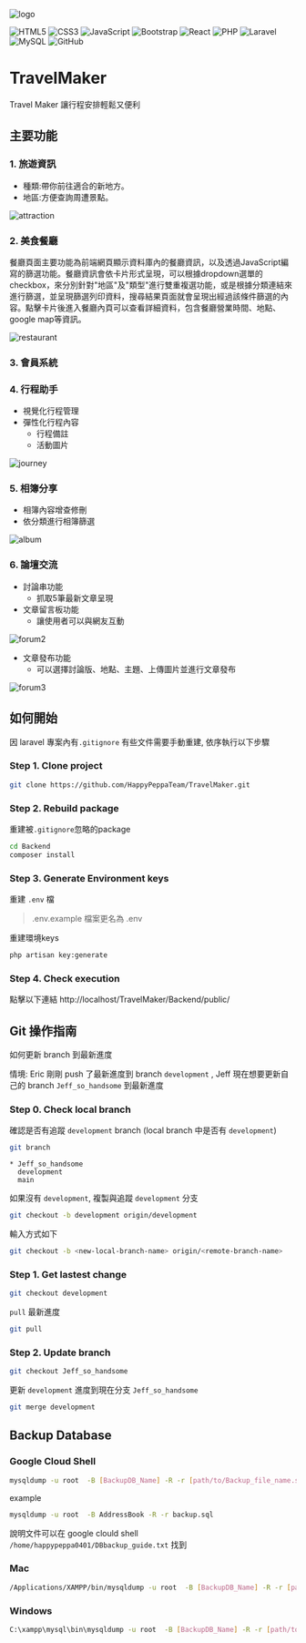 
![logo](./demo_images/linkedin_banner_image_1.png)


![HTML5](https://img.shields.io/badge/html5-%23E34F26.svg?style=for-the-badge&logo=html5&logoColor=white)
![CSS3](https://img.shields.io/badge/css3-%231572B6.svg?style=for-the-badge&logo=css3&logoColor=white)
![JavaScript](https://img.shields.io/badge/javascript-%23323330.svg?style=for-the-badge&logo=javascript&logoColor=%23F7DF1E)
![Bootstrap](https://img.shields.io/badge/bootstrap-%238511FA.svg?style=for-the-badge&logo=bootstrap&logoColor=white)
![React](https://img.shields.io/badge/react-%2320232a.svg?style=for-the-badge&logo=react&logoColor=%2361DAFB)
![PHP](https://img.shields.io/badge/php-%23777BB4.svg?style=for-the-badge&logo=php&logoColor=white)
![Laravel](https://img.shields.io/badge/laravel-%23FF2D20.svg?style=for-the-badge&logo=laravel&logoColor=white)
![MySQL](https://img.shields.io/badge/mysql-%2300f.svg?style=for-the-badge&logo=mysql&logoColor=white)
![GitHub](https://img.shields.io/badge/github-%23121011.svg?style=for-the-badge&logo=github&logoColor=white)






# TravelMaker
Travel Maker 讓行程安排輕鬆又便利

## 主要功能

### 1. 旅遊資訊
- 種類:帶你前往適合的新地方。
- 地區:方便查詢周遭景點。

![attraction](./demo_images/attraction.jpg)
### 2. 美食餐廳
餐廳頁面主要功能為前端網頁顯示資料庫內的餐廳資訊，以及透過JavaScript編寫的篩選功能。餐廳資訊會依卡片形式呈現，可以根據dropdown選單的checkbox，來分別針對"地區"及"類型"進行雙重複選功能，或是根據分類連結來進行篩選，並呈現篩選列印資料，搜尋結果頁面就會呈現出經過該條件篩選的內容。點擊卡片後進入餐廳內頁可以查看詳細資料，包含餐廳營業時間、地點、google map等資訊。

![restaurant](./demo_images/restaurant.png)

### 3. 會員系統

### 4. 行程助手
- 視覺化行程管理
- 彈性化行程內容
  - 行程備註
  - 活動圖片

![journey](./demo_images/journey.png)
### 5. 相簿分享
- 相簿內容增查修刪
- 依分類進行相簿篩選

![album](./demo_images/album.png)

### 6. 論壇交流
- 討論串功能
  - 抓取5筆最新文章呈現 
- 文章留言板功能
  - 讓使用者可以與網友互動

![forum2](./demo_images/forum2.png)

- 文章發布功能
  - 可以選擇討論版、地點、主題、上傳圖片並進行文章發布

![forum3](./demo_images/forum3.png)



## 如何開始
因 laravel 專案內有`.gitignore` 有些文件需要手動重建, 依序執行以下步驟

### Step 1. Clone project 
```bash
git clone https://github.com/HappyPeppaTeam/TravelMaker.git
```

### Step 2. Rebuild package
重建被`.gitignore`忽略的package 
```bash
cd Backend
composer install
```

### Step 3. Generate Environment keys
重建 `.env` 檔
> .env.example 檔案更名為 .env

重建環境keys
```bash
php artisan key:generate
``` 
### Step 4. Check execution
點擊以下連結
http://localhost/TravelMaker/Backend/public/


## Git 操作指南

如何更新 branch 到最新進度

情境: Eric 剛剛 push 了最新進度到 branch `development` , Jeff 現在想要更新自己的 branch `Jeff_so_handsome` 到最新進度
### Step 0. Check local branch
確認是否有追蹤 `development` branch (local branch 中是否有 `development`) 

```bash
git branch
```

```
* Jeff_so_handsome
  development
  main
```

如果沒有 `development`, 複製與追蹤 `development` 分支
```bash
git checkout -b development origin/development
```

輸入方式如下
```bash
git checkout -b <new-local-branch-name> origin/<remote-branch-name>
```


### Step 1. Get lastest change
```bash
git checkout development
```

`pull` 最新進度
```bash
git pull
```

### Step 2. Update branch
```bash
git checkout Jeff_so_handsome
```
更新 `development` 進度到現在分支 `Jeff_so_handsome` 
```bash
git merge development
```



## Backup Database


### Google Cloud Shell
```bash
mysqldump -u root  -B [BackupDB_Name] -R -r [path/to/Backup_file_name.sql]
```

example
```bash
mysqldump -u root  -B AddressBook -R -r backup.sql
```

說明文件可以在 google clould shell `/home/happypeppa0401/DBbackup_guide.txt` 找到


### Mac
```bash
/Applications/XAMPP/bin/mysqldump -u root  -B [BackupDB_Name] -R -r [path/to/Backup_file_name.sql]
```

### Windows

```bash
C:\xampp\mysql\bin\mysqldump -u root  -B [BackupDB_Name] -R -r [path/to/Backup_file_name.sql]
```

